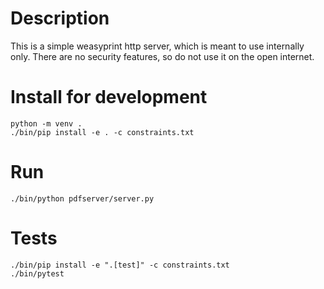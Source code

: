 Description
===========

This is a simple weasyprint http server, which is meant to use internally only. 
There are no security features, so do not use it on the open internet.



Install for development
========================

```
python -m venv .
./bin/pip install -e . -c constraints.txt
```


Run
===

```
./bin/python pdfserver/server.py
```



Tests
=====

```
./bin/pip install -e ".[test]" -c constraints.txt
./bin/pytest
```

